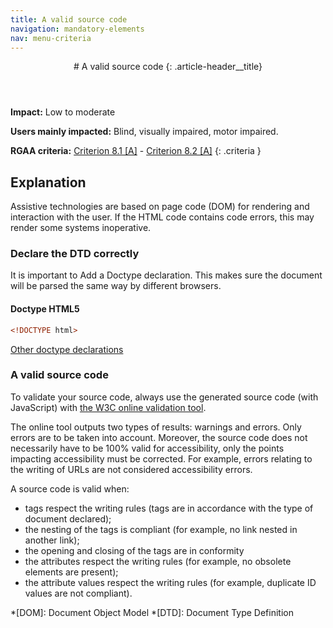 ```yaml
---
title: A valid source code
navigation: mandatory-elements
nav: menu-criteria
---
```


<header>
# A valid source code
{: .article-header__title}
</header>

**Impact:** Low to moderate

**Users mainly impacted:** Blind, visually impaired, motor impaired.

**RGAA criteria:** [Criterion 8.1 [A]](https://www.numerique.gouv.fr/publications/rgaa-accessibilite/methode/criteres/#crit-8-1) - [Criterion 8.2 [A]](https://www.numerique.gouv.fr/publications/rgaa-accessibilite/methode/criteres/#crit-8-2)
{: .criteria }

## Explanation

Assistive technologies are based on page code (DOM) for rendering and interaction with the user.
If the HTML code contains code errors, this may render some systems inoperative.

### Declare the DTD correctly

It is important to Add a Doctype declaration. This makes sure the document will be parsed the same way by different browsers.

#### Doctype HTML5

```html
<!DOCTYPE html>
```

[Other doctype declarations](https://www.w3.org/QA/2002/04/valid-dtd-list.html)

### A valid source code

To validate your source code, always use the generated source code (with JavaScript) with [the W3C online validation tool](https://validator.w3.org/).

The online tool outputs two types of results: warnings and errors. Only errors are to be taken into account. Moreover, the source code does not necessarily have to be 100% valid for accessibility, only the points impacting accessibility must be corrected.
For example, errors relating to the writing of URLs are not considered accessibility errors.

A source code is valid when:
* tags respect the writing rules (tags are in accordance with the type of document declared);
* the nesting of the tags is compliant (for example, no link nested in another link);
* the opening and closing of the tags are in conformity
* the attributes respect the writing rules (for example, no obsolete elements are present);
* the attribute values respect the writing rules (for example, duplicate ID values are not compliant).

*[DOM]: Document Object Model
*[DTD]: Document Type Definition
